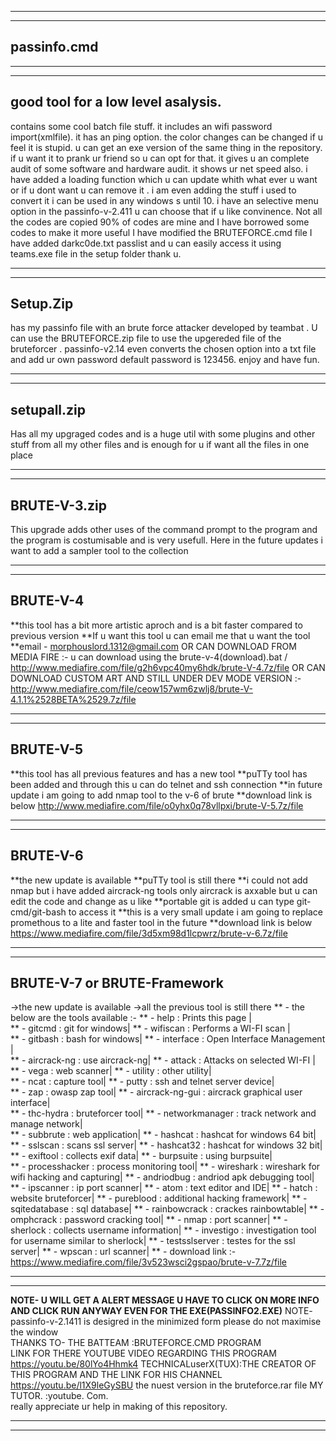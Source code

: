 ********************************************************************************************************************************************************
********************************************************************************************************************************************************
## passinfo.cmd
********************************************************************************************************************************************************
********************************************************************************************************************************************************
## good tool for a low level asalysis.
 contains some cool batch file stuff.
 it includes an wifi password import(xmlfile).
 it has an ping option. 
 the color changes can be changed if u feel it is stupid. 
 u can get an exe version of the same thing in the repository.
 if u want it to prank ur friend so u can opt for that.
 it gives u an complete audit of some software and hardware audit.
 it shows ur net speed also.
 i have added a loading function which u can update whith what ever u want or if u dont want u can remove it .
 i am even adding the stuff i used to convert it i can be used in any windows s until 10.
 i have an selective menu option in the passinfo-v-2.411 u can choose that if u like convinence.
 Not all the codes are copied 90% of codes are mine and I have borrowed some codes to make it more useful 
 I have modified the BRUTEFORCE.cmd file I have added darkc0de.txt passlist and u can easily access it using teams.exe file in the setup folder thank u.
********************************************************************************************************************************************************
********************************************************************************************************************************************************
## Setup.Zip
 has my passinfo file with an brute force attacker developed by teambat .
 U can use the BRUTEFORCE.zip file to use the upgereded file of the bruteforcer .
 passinfo-v2.14 even converts the chosen option into a txt file and add ur own password default password is 123456.
 enjoy and have fun.
********************************************************************************************************************************************************
********************************************************************************************************************************************************
## setupall.zip
 Has all my upgraged codes and is a huge util with some plugins and other stuff from all my other files and is enough for u if want all the files in one place
********************************************************************************************************************************************************
********************************************************************************************************************************************************
## BRUTE-V-3.zip
 This upgrade adds other uses of the command prompt to the program and the program is costumisable and is very usefull.
 Here in the future updates i want to add a sampler tool to the collection
********************************************************************************************************************************************************
********************************************************************************************************************************************************
## BRUTE-V-4 
**this tool has a bit more artistic aproch and is a bit faster compared to previous version
**If u want this tool u can email me that u want the tool 
 **email - morphouslord.1312@gmail.com
 OR CAN DOWNLOAD FROM MEDIA FIRE :- u can download using the brute-v-4(download).bat / http://www.mediafire.com/file/g2h6vpc40my6hdk/brute-V-4.7z/file
 OR CAN DOWNLOAD CUSTOM ART AND STILL UNDER DEV MODE VERSION :- http://www.mediafire.com/file/ceow157wm6zwlj8/brute-V-4.1.1%2528BETA%2529.7z/file
********************************************************************************************************************************************************
********************************************************************************************************************************************************
## BRUTE-V-5
**this tool has all previous features and has a new tool 
**puTTy tool has been added and through this u can do telnet and ssh connection 
**in future update i am going to add nmap tool to the v-6 of brute
**download link is below
  http://www.mediafire.com/file/o0yhx0q78vllpxi/brute-V-5.7z/file
********************************************************************************************************************************************************
********************************************************************************************************************************************************
## BRUTE-V-6
**the new update is available 
**puTTy tool is still there 
**i could not add nmap but i have added aircrack-ng tools only aircrack is axxable but u can edit the code and change as u like
**portable git is added u can type git-cmd/git-bash to access it
**this is a very small update i am going to replace promethous to a lite and faster tool in the future
**download link is below
  https://www.mediafire.com/file/3d5xm98d1lcpwrz/brute-v-6.7z/file
*******************************************************************************************************************************************************
*******************************************************************************************************************************************************
## BRUTE-V-7 or BRUTE-Framework
->the new update is available
->all the previous tool is still there
 ** - the below are the tools available :-
 ** - help             : Prints this page |                     
 ** - gitcmd           : git for windows|
 ** - wifiscan         : Performs a WI-FI scan  |               
 ** - gitbash          : bash for windows|
 ** - interface        : Open Interface Management |       
 ** - aircrack-ng      : use aircrack-ng|
 ** - attack           : Attacks on selected WI-FI |      
 ** - vega             : web scanner|
 ** - utility          : other utility|                        
 ** - ncat             : capture tool|
 ** - putty            : ssh and telnet server device|         
 ** - zap              : owasp zap tool|
 ** - aircrack-ng-gui  : aircrack graphical user interface|     
 ** - thc-hydra        : bruteforcer tool|
 ** - networkmanager   : track network and manage network|      
 ** - subbrute         : web application|
 ** - hashcat          : hashcat for windows 64 bit|            
 ** - sslscan          : scans ssl server|
 ** - hashcat32        : hashcat for windows 32 bit|            
 ** - exiftool         : collects exif data|
 ** - burpsuite        : using burpsuite|                   
 ** - processhacker    : process monitoring tool|
 ** - wireshark        : wireshark for wifi hacking and capturing|
 ** - andriodbug       : andriod apk debugging tool|
 ** - ipscanner        : ip port scanner|
 ** - atom             : text editor and IDE|
 ** - hatch            : website bruteforcer|
 ** - pureblood        : additional hacking framework|
 ** - sqitedatabase    : sql database|
 ** - rainbowcrack     : crackes rainbowtable|
 ** - omphcrack        : password cracking tool|
 ** - nmap             : port scanner|
 ** - sherlock         : collects username information|
 ** - investigo        : investigation tool for username similar to sherlock|
 ** - testsslserver    : testes for the ssl server|
 ** - wpscan           : url scanner|
 ** - download link :- https://www.mediafire.com/file/3v523wsci2gspao/brute-v-7.7z/file
 ********************************************************************************************************************************************************
 ********************************************************************************************************************************************************
 **NOTE- U WILL GET A ALERT MESSAGE U HAVE TO CLICK ON MORE INFO AND CLICK RUN ANYWAY EVEN FOR THE EXE(PASSINFO2.EXE)**
   NOTE- passinfo-v-2.1411 is desigred in the minimized form please do not maximise the window                       
   THANKS TO- 
   THE BATTEAM :BRUTEFORCE.CMD  PROGRAM  
                LINK FOR THERE YOUTUBE VIDEO REGARDING THIS PROGRAM https://youtu.be/80lYo4Hhmk4
   TECHNICALuserX(TUX):THE CREATOR OF THIS PROGRAM AND THE LINK FOR HIS CHANNEL https://youtu.be/l1X9leGySBU the nuest version in the bruteforce.rar file
   MY TUTOR.  :youtube. Com.                                                                              
   really appreciate ur help in making of this repository.                                                
 ********************************************************************************************************************************************************
 ********************************************************************************************************************************************************
